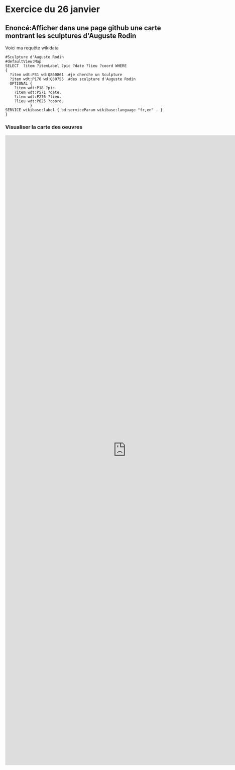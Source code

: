 # Exercice du 26 janvier
## Enoncé:Afficher dans une page github une carte montrant les sculptures d'Auguste Rodin

Voici ma requête wikidata

```sparql
#Sculpture d'Auguste Rodin
#defaultView:Map
SELECT  ?item ?itemLabel ?pic ?date ?lieu ?coord WHERE
{
  ?item wdt:P31 wd:Q860861 .#je cherche un Sculpture
  ?item wdt:P170 wd:Q30755 .#des sculpture d'Auguste Rodin
  OPTIONAL {
    ?item wdt:P18 ?pic.
    ?item wdt:P571 ?date.
    ?item wdt:P276 ?lieu. 
    ?lieu wdt:P625 ?coord.
           }
SERVICE wikibase:label { bd:serviceParam wikibase:language "fr,en" . }
}
```
### Visualiser la carte des oeuvres
<iframe style="width: 80vw; height: 50vh; border: none;" src="https://query.wikidata.org/embed.html#%23Sculpture%20d%27Auguste%20Rodin%0A%23defaultView%3AMap%0ASELECT%20%20%3Fitem%20%3FitemLabel%20%3Fpic%20%3Fdate%20%3Flieu%20%3Fcoord%20WHERE%0A%7B%0A%20%20%3Fitem%20wdt%3AP31%20wd%3AQ860861%20.%23je%20cherche%20un%20tableau%0A%20%20%3Fitem%20wdt%3AP170%20wd%3AQ30755%20.%23des%20sculpture%20d%27Auguste%20Rodin%0A%20%20OPTIONAL%20%7B%0A%20%20%20%20%3Fitem%20wdt%3AP18%20%3Fpic.%0A%20%20%20%20%3Fitem%20wdt%3AP571%20%3Fdate.%0A%20%20%20%20%3Fitem%20wdt%3AP276%20%3Flieu.%20%0A%20%20%20%20%3Flieu%20wdt%3AP625%20%3Fcoord.%0A%20%20%20%20%20%20%20%20%20%20%20%7D%0ASERVICE%20wikibase%3Alabel%20%7B%20bd%3AserviceParam%20wikibase%3Alanguage%20%22fr%2Cen%22%20.%20%7D%0A%7D" referrerpolicy="origin" sandbox="allow-scripts allow-same-origin allow-popups" ></iframe>
